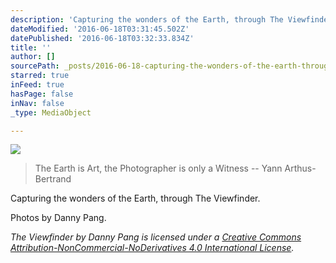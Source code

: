 ```yaml
---
description: 'Capturing the wonders of the Earth, through The Viewfinder.'
dateModified: '2016-06-18T03:31:45.502Z'
datePublished: '2016-06-18T03:32:33.834Z'
title: ''
author: []
sourcePath: _posts/2016-06-18-capturing-the-wonders-of-the-earth-through-the-viewfinder.md
starred: true
inFeed: true
hasPage: false
inNav: false
_type: MediaObject

---
```

![](https://the-grid-user-content.s3-us-west-2.amazonaws.com/017368c0-2861-481d-a016-86e1836d8c99.jpg)

> The Earth is Art, the Photographer is only a Witness -- Yann Arthus-Bertrand

Capturing the wonders of the Earth, through The Viewfinder.

Photos by Danny Pang.

_The Viewfinder by Danny Pang is licensed under a [Creative Commons Attribution-NonCommercial-NoDerivatives 4.0 International License][0]._

[0]: http://creativecommons.org/licenses/by-nc-nd/4.0/